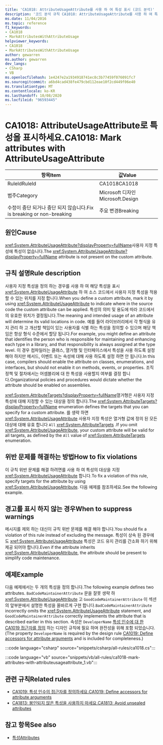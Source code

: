 ```yaml
---
title: 'CA1018: AttributeUsageAttribute를 사용 하 여 특성 표시 (코드 분석)'
description: '코드 분석 규칙 CA1018: AttributeUsageAttribute를 사용 하 여 특성 표시에 대해 알아봅니다.'
ms.date: 11/04/2016
ms.topic: reference
f1_keywords:
- CA1018
- MarkAttributesWithAttributeUsage
helpviewer_keywords:
- CA1018
- MarkAttributesWithAttributeUsage
author: gewarren
ms.author: gewarren
dev_langs:
- CSharp
- VB
ms.openlocfilehash: 1e4247e2a1934918741ec8c3b77459f076091fc7
ms.sourcegitcommit: a6bd4cad438fe479cbd112eae10f2cd449f06e40
ms.translationtype: MT
ms.contentlocale: ko-KR
ms.lasthandoff: 10/08/2020
ms.locfileid: "96593445"
---
```

# <a name="ca1018-mark-attributes-with-attributeusageattribute"></a><span data-ttu-id="3e5ce-103">CA1018: AttributeUsageAttribute로 특성을 표시하세요.</span><span class="sxs-lookup"><span data-stu-id="3e5ce-103">CA1018: Mark attributes with AttributeUsageAttribute</span></span>

| <span data-ttu-id="3e5ce-104">항목</span><span class="sxs-lookup"><span data-stu-id="3e5ce-104">Item</span></span>                                     | <span data-ttu-id="3e5ce-105">값</span><span class="sxs-lookup"><span data-stu-id="3e5ce-105">Value</span></span>            |
|------------------------------------------|------------------|
| <span data-ttu-id="3e5ce-106">RuleId</span><span class="sxs-lookup"><span data-stu-id="3e5ce-106">RuleId</span></span>                                   | <span data-ttu-id="3e5ce-107">CA1018</span><span class="sxs-lookup"><span data-stu-id="3e5ce-107">CA1018</span></span>           |
| <span data-ttu-id="3e5ce-108">범주</span><span class="sxs-lookup"><span data-stu-id="3e5ce-108">Category</span></span>                                 | <span data-ttu-id="3e5ce-109">Microsoft 디자인</span><span class="sxs-lookup"><span data-stu-id="3e5ce-109">Microsoft.Design</span></span> |
| <span data-ttu-id="3e5ce-110">수정이 중단 되거나 중단 되지 않습니다.</span><span class="sxs-lookup"><span data-stu-id="3e5ce-110">Fix is breaking or non-breaking</span></span> | <span data-ttu-id="3e5ce-111">주요 변경</span><span class="sxs-lookup"><span data-stu-id="3e5ce-111">Breaking</span></span>         |

## <a name="cause"></a><span data-ttu-id="3e5ce-112">원인</span><span class="sxs-lookup"><span data-stu-id="3e5ce-112">Cause</span></span>

<span data-ttu-id="3e5ce-113"><xref:System.AttributeUsageAttribute?displayProperty=fullName>사용자 지정 특성에 특성이 없습니다.</span><span class="sxs-lookup"><span data-stu-id="3e5ce-113">The <xref:System.AttributeUsageAttribute?displayProperty=fullName> attribute is not present on the custom attribute.</span></span>

## <a name="rule-description"></a><span data-ttu-id="3e5ce-114">규칙 설명</span><span class="sxs-lookup"><span data-stu-id="3e5ce-114">Rule description</span></span>

<span data-ttu-id="3e5ce-115">사용자 지정 특성을 정의 하는 경우를 사용 하 여 해당 특성을 표시 <xref:System.AttributeUsageAttribute> 하 여 소스 코드에서 사용자 지정 특성을 적용할 수 있는 위치를 지정 합니다.</span><span class="sxs-lookup"><span data-stu-id="3e5ce-115">When you define a custom attribute, mark it by using <xref:System.AttributeUsageAttribute> to indicate where in the source code the custom attribute can be applied.</span></span> <span data-ttu-id="3e5ce-116">특성의 의미 및 용도에 따라 코드에서의 유효한 위치가 결정됩니다.</span><span class="sxs-lookup"><span data-stu-id="3e5ce-116">The meaning and intended usage of an attribute will determine its valid locations in code.</span></span> <span data-ttu-id="3e5ce-117">예를 들어 라이브러리에서 각 형식을 유지 관리 하 고 개선할 책임이 있는 사용자를 식별 하는 특성을 정의할 수 있으며 해당 책임은 항상 형식 수준에서 할당 됩니다.</span><span class="sxs-lookup"><span data-stu-id="3e5ce-117">For example, you might define an attribute that identifies the person who is responsible for maintaining and enhancing each type in a library, and that responsibility is always assigned at the type level.</span></span> <span data-ttu-id="3e5ce-118">이 경우 컴파일러는 클래스, 열거형 및 인터페이스에서 특성을 사용 하도록 설정 해야 하지만 메서드, 이벤트 또는 속성에 대해 사용 하도록 설정 하면 안 됩니다.</span><span class="sxs-lookup"><span data-stu-id="3e5ce-118">In this case, compilers should enable the attribute on classes, enumerations, and interfaces, but should not enable it on methods, events, or properties.</span></span> <span data-ttu-id="3e5ce-119">조직 정책 및 절차에서는 어셈블리에 대 한 특성을 사용할지 여부를 결정 합니다.</span><span class="sxs-lookup"><span data-stu-id="3e5ce-119">Organizational policies and procedures would dictate whether the attribute should be enabled on assemblies.</span></span>

<span data-ttu-id="3e5ce-120"><xref:System.AttributeTargets?displayProperty=fullName>열거형은 사용자 지정 특성에 대해 지정할 수 있는 대상을 정의 합니다.</span><span class="sxs-lookup"><span data-stu-id="3e5ce-120">The <xref:System.AttributeTargets?displayProperty=fullName> enumeration defines the targets that you can specify for a custom attribute.</span></span> <span data-ttu-id="3e5ce-121">를 생략 하면 <xref:System.AttributeUsageAttribute> 사용자 지정 특성은 열거형 값에 정의 된 모든 대상에 대해 유효 합니다 `All` <xref:System.AttributeTargets> .</span><span class="sxs-lookup"><span data-stu-id="3e5ce-121">If you omit <xref:System.AttributeUsageAttribute>, your custom attribute will be valid for all targets, as defined by the `All` value of <xref:System.AttributeTargets> enumeration.</span></span>

## <a name="how-to-fix-violations"></a><span data-ttu-id="3e5ce-122">위반 문제를 해결하는 방법</span><span class="sxs-lookup"><span data-stu-id="3e5ce-122">How to fix violations</span></span>

<span data-ttu-id="3e5ce-123">이 규칙 위반 문제를 해결 하려면를 사용 하 여 특성의 대상을 지정 <xref:System.AttributeUsageAttribute> 합니다.</span><span class="sxs-lookup"><span data-stu-id="3e5ce-123">To fix a violation of this rule, specify targets for the attribute by using <xref:System.AttributeUsageAttribute>.</span></span> <span data-ttu-id="3e5ce-124">다음 예제를 참조하세요.</span><span class="sxs-lookup"><span data-stu-id="3e5ce-124">See the following example.</span></span>

## <a name="when-to-suppress-warnings"></a><span data-ttu-id="3e5ce-125">경고를 표시 하지 않는 경우</span><span class="sxs-lookup"><span data-stu-id="3e5ce-125">When to suppress warnings</span></span>

<span data-ttu-id="3e5ce-126">메시지를 제외 하는 대신이 규칙 위반 문제를 해결 해야 합니다.</span><span class="sxs-lookup"><span data-stu-id="3e5ce-126">You should fix a violation of this rule instead of excluding the message.</span></span> <span data-ttu-id="3e5ce-127">특성이 상속 된 경우에도 <xref:System.AttributeUsageAttribute> 특성은 코드 유지 관리를 간소화 하기 위해 제공 되어야 합니다.</span><span class="sxs-lookup"><span data-stu-id="3e5ce-127">Even if the attribute inherits <xref:System.AttributeUsageAttribute>, the attribute should be present to simplify code maintenance.</span></span>

## <a name="example"></a><span data-ttu-id="3e5ce-128">예제</span><span class="sxs-lookup"><span data-stu-id="3e5ce-128">Example</span></span>

<span data-ttu-id="3e5ce-129">다음 예제에서는 두 개의 특성을 정의 합니다.</span><span class="sxs-lookup"><span data-stu-id="3e5ce-129">The following example defines two attributes.</span></span> <span data-ttu-id="3e5ce-130">`BadCodeMaintainerAttribute` 문을 잘못 생략 하 <xref:System.AttributeUsageAttribute> 고 `GoodCodeMaintainerAttribute` 이 섹션의 앞부분에서 설명한 특성을 올바르게 구현 합니다.</span><span class="sxs-lookup"><span data-stu-id="3e5ce-130">`BadCodeMaintainerAttribute` incorrectly omits the <xref:System.AttributeUsageAttribute> statement, and `GoodCodeMaintainerAttribute` correctly implements the attribute that is described earlier in this section.</span></span> <span data-ttu-id="3e5ce-131">속성은 `DeveloperName` [특성 인수에 대 한 CA1019 접근자를 정의](ca1019.md) 하는 디자인 규칙에 필요 하며 완전성을 위해 포함 되었습니다.</span><span class="sxs-lookup"><span data-stu-id="3e5ce-131">(The property `DeveloperName` is required by the design rule [CA1019: Define accessors for attribute arguments](ca1019.md) and is included for completeness.)</span></span>

:::code language="csharp" source="snippets/csharp/all-rules/ca1018.cs":::

:::code language="vb" source="snippets/vb/all-rules/ca1018-mark-attributes-with-attributeusageattribute_1.vb":::

## <a name="related-rules"></a><span data-ttu-id="3e5ce-132">관련 규칙</span><span class="sxs-lookup"><span data-stu-id="3e5ce-132">Related rules</span></span>

- [<span data-ttu-id="3e5ce-133">CA1019: 특성 인수의 접근자를 정의하세요.</span><span class="sxs-lookup"><span data-stu-id="3e5ce-133">CA1019: Define accessors for attribute arguments</span></span>](ca1019.md)
- [<span data-ttu-id="3e5ce-134">CA1813: 봉인되지 않은 특성을 사용하지 마세요.</span><span class="sxs-lookup"><span data-stu-id="3e5ce-134">CA1813: Avoid unsealed attributes</span></span>](ca1813.md)

## <a name="see-also"></a><span data-ttu-id="3e5ce-135">참고 항목</span><span class="sxs-lookup"><span data-stu-id="3e5ce-135">See also</span></span>

- [<span data-ttu-id="3e5ce-136">특성</span><span class="sxs-lookup"><span data-stu-id="3e5ce-136">Attributes</span></span>](../../../standard/design-guidelines/attributes.md)
